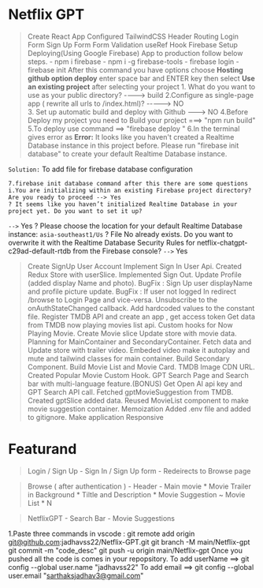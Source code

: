 

# Netflix GPT
  > Create React App
  > Configured TailwindCSS
  > Header
  > Routing
  > Login Form
  > Sign Up Form
  > Form Validation
  > useRef Hook
  > Firebase Setup
  > Deploying(Using Google Firebase) App to production follow below steps. 
    - npm i firebase
    - npm i -g firebase-tools
    - firebase login
    - firebase init
  After this command you have options choose **Hosting github option deploy** enter space bar and ENTER key then select **Use an existing project** after selecting your project 
     1. What do you want to use as your public directory? ---->  build
     2.Configure as single-page app ( rewrite all urls to /index.html)? -----> NO  
     3. Set up automatic build and deploy with Github ---> NO
     4.Before Deploy my project you need to Build your project ===> "npm run build"
     5.To deploy use command ==> "firebase deploy "
     6.In the terminal gives error as 
**Error:** It looks like you haven't created a Realtime Database instance in this project before. Please run "firebase init database" to create your default Realtime Database instance.

 `Solution:` To add file for firebase database configuration
    
    7.firebase init database command after this there are some questions
    i.You are initializing within an existing Firebase project directory? Are you ready to proceed --> Yes
    ? It seems like you haven’t initialized Realtime Database in your project yet. Do you want to set it up? 
  `-->`  Yes
    ? Please choose the location for your default Realtime Database instance:
     `asia-southeast1/Us`
    ? File No already exists. Do you want to overwrite it with the Realtime Database Security Rules for netflix-chatgpt-c29ad-default-rtdb from the Firebase console?
  `-->`  Yes



  > Create SignUp User Account
  > Implement Sign In User Api.
  > Created Redux Store with userSlice.
  > Implemented Sign Out.
  > Update Profile (added display Name and photo).
  > BugFix : Sign Up user displayName and profile picture update.
  > BugFix : If user not logged In redirect /browse to Login Page and vice-versa.
  > Unsubscribe to the onAuthStateChanged callback.
  > Add hardcoded values to the constant file.
  > Register TMDB API and create an app , get access token 
  > Get data from TMDB now playing movies list api.
  > Custom hooks for Now Playing Movie.
  > Create Movie slice Update store with movie data.
  > Planning for MainContainer and SecondaryContainer.
  > Fetch data and Update store with trailer video.
  > Embeded video make it autoplay and mute and tailwind classes for main container.
  > Build Secondary Component.
  > Build Movie List and Movie Card.
  > TMDB Image CDN URL.
  > Created Popular Movie Custom Hook.
  > GPT Search Page and Search bar with multi-language feature.(BONUS)
  > Get Open AI api key and GPT Search API call.
  > Fetched gptMovieSuggestion from TMDB.
  > Created gptSlice added data.
  > Reused MovieList component to make movie suggestion container.
  > Memoization
  > Added .env file and added to gitignore.
  > Make application Responsive


# Featurand 
  > Login / Sign Up 
    - Sign In / Sign Up form
    - Redeirects to Browse page

  > Browse ( after authentication )
    - Header
    - Main movie 
      * Movie Trailer in Background
      * Tiltle and Description 
      * Movie Suggestion 
          ~ Movie List * N

  > NetflixGPT 
    - Search Bar
    - Movie Suggestions

1.Paste three commands in vscode :
    git remote add origin git@github.com:jadhavss22/Netflix-GPT.git
    git branch -M main/Netflix-gpt
    git commit -m "code_desc"
    git push -u origin main/Netflix-gpt
Once you pushed all the code is comes in your repopsitory.
    To add userName ==> git config --global user.name "jadhavss22"
    To add email ==>    git config --global user.email "sarthaksjadhav3@gmail.com"



